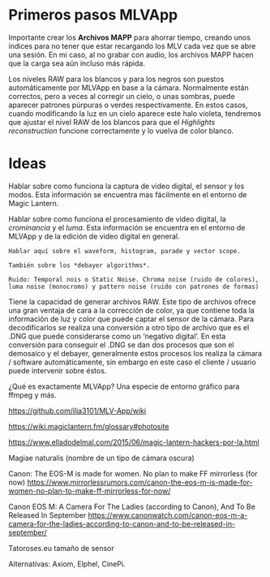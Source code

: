 # Primeros pasos MLVApp

Importante crear los **Archivos MAPP** para ahorrar tiempo, creando unos índices para no tener que estar recargando los MLV cada vez que se abre una sesión. En mi caso, al no grabar con audio, los archivos MAPP hacen que la carga sea aún incluso más rápida.

Los niveles RAW para los blancos y para los negros son puestos automáticamente por MLVApp en base a la cámara. Normalmente están correctos, pero a veces al corregir un cielo, o unas sombras, puede aparecer patrones púrpuras o verdes respectivamente. En estos casos, cuando modificando la luz en un cielo aparece este halo violeta, tendremos que ajustar el nivel RAW de los blancos para que el *Highlights reconstruction* funcione correctamente y lo vuelva de color blanco.


# Ideas

Hablar sobre como funciona la captura de video digital, el sensor y los modos. Esta información se encuentra mas fácilmente en el entorno de Magic Lantern.

Hablar sobre como funciona el procesamiento de video digital, la *crominancia* y el *luma*. Esta información se encuentra en el entorno de MLVApp y de la edición de video digital en general.
	
	Hablar aquí sobre el waveform, histogram, parade y vector scope.
	
	También sobre los *debayer algorithms*.
	
	Ruido: Temporal nois o Static Noise. Chroma noise (ruido de colores), luma noise (monocromo) y pattern noise (ruido con patrones de formas)

Tiene la capacidad de generar archivos RAW. Este tipo de archivos ofrece una gran ventaja de cara a la corrección de color, ya que contiene toda la información de luz y color que puede captar el sensor de la cámara. Para decodificarlos se realiza una conversión a otro tipo de archivo que es el .DNG que puede considerarse como un ‘negativo digital’. En esta conversión para conseguir el .DNG se dan dos procesos que son el demosaico y el debayer, generalmente estos procesos los realiza la cámara / software automáticamente, sin embargo en este caso el cliente / usuario puede intervenir sobre éstos.
	
¿Qué es exactamente MLVApp? Una especie de entorno gráfico para ffmpeg y más.

https://github.com/ilia3101/MLV-App/wiki

https://wiki.magiclantern.fm/glossary#photosite

https://www.elladodelmal.com/2015/06/magic-lantern-hackers-por-la.html

Magiae naturalis (nombre de un tipo de cámara oscura)

Canon: The EOS-M is made for women. No plan to make FF mirrorless (for now)
https://www.mirrorlessrumors.com/canon-the-eos-m-is-made-for-women-no-plan-to-make-ff-mirrorless-for-now/

Canon EOS M: A Camera For The Ladies (according to Canon), And To Be Released In September
https://www.canonwatch.com/canon-eos-m-a-camera-for-the-ladies-according-to-canon-and-to-be-released-in-september/

Tatoroses.eu tamaño de sensor

Alternativas: Axiom, Elphel, CinePi.